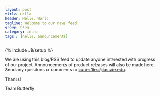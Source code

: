 ```yaml
---
layout: post
title: Hello!
header: Hello, World
tagline: Welcome to our news feed.
group: blog
category: intro
tags : [hello, announcements]
---
```

{% include JB/setup %}

We are using this blog/RSS feed to update anyone interested with progress of our project. Announcements of product releases will also be made here. Send any questions or comments to butterflies@iastate.edu.  

Thanks!  

Team Butterfly
